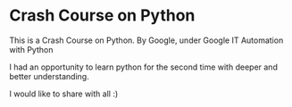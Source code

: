 # Crash Course on Python

This is a Crash Course on Python. 
By Google, under Google IT Automation with Python 

I had an opportunity to learn python for the second time with deeper and better understanding. 

I would like to share with all :)
